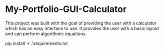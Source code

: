 # My-Portfolio-GUI-Calculator
This project was built with the goal of providing the user with a calculator which
has an easy interface to use. It provides the user with a basic layout and can
perform algorithmic equations.

pip install -r .\requirements.txt